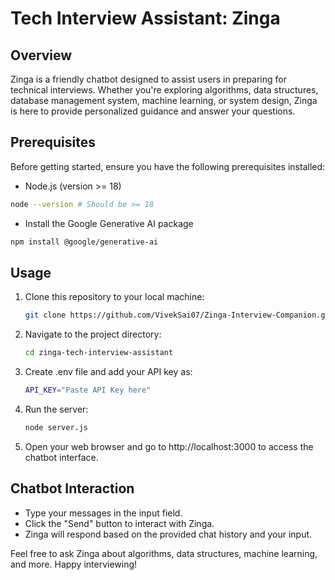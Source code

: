 # Tech Interview Assistant: Zinga

## Overview
Zinga is a friendly chatbot designed to assist users in preparing for technical interviews. Whether you're exploring algorithms, data structures, database management system, machine learning, or system design, Zinga is here to provide personalized guidance and answer your questions.

## Prerequisites
Before getting started, ensure you have the following prerequisites installed:

- Node.js (version >= 18)
```bash
node --version # Should be >= 18
```
- Install the Google Generative AI package
```bash
npm install @google/generative-ai
```

## Usage
1. Clone this repository to your local machine:
   ```bash
   git clone https://github.com/VivekSai07/Zinga-Interview-Companion.git
   ```
2. Navigate to the project directory:
   ```bash
   cd zinga-tech-interview-assistant
   ```
3. Create .env file and add your API key as: 
   ```bash
   API_KEY="Paste API Key here"
   ```
4. Run the server:
   ```bash
   node server.js
   ```
5. Open your web browser and go to http://localhost:3000 to access the chatbot interface.

## Chatbot Interaction
- Type your messages in the input field.
- Click the "Send" button to interact with Zinga.
- Zinga will respond based on the provided chat history and your input.

Feel free to ask Zinga about algorithms, data structures, machine learning, and more. Happy interviewing!

